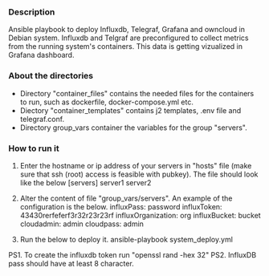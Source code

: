 ### Description ###
Ansible playbook to deploy Influxdb, Telegraf, Grafana and owncloud in Debian system. 
Influxdb and Telgraf are preconfigured to collect metrics from the running system's containers. This data is getting vizualized in Grafana dashboard.



### About the directories ###
- Directory "container_files" contains the needed files for the containers to run, such as dockerfile, docker-compose.yml etc.
- Diectory "container_templates" contains j2 templates, .env file and telegraf.conf.
- Directory group_vars container the variables for the group "servers".



### How to run it ###
1. Enter the hostname or ip address of your servers in "hosts" file (make sure that ssh (root) access is feasible with pubkey). The file should look like the below
[servers]
server1
server2

2. Alter the content of file "group_vars/servers". An example of the configuration is the below.
influxPass: password
influxToken: 43430rerfeferf3r32r23r23rf
influxOrganization: org
influxBucket: bucket
cloudadmin: admin
cloudpass: admin

4. Run the below to deploy it.
ansible-playbook system_deploy.yml

PS1. To create the influxdb token run "openssl rand -hex 32"
PS2. InfluxDB pass should have at least 8 character.

